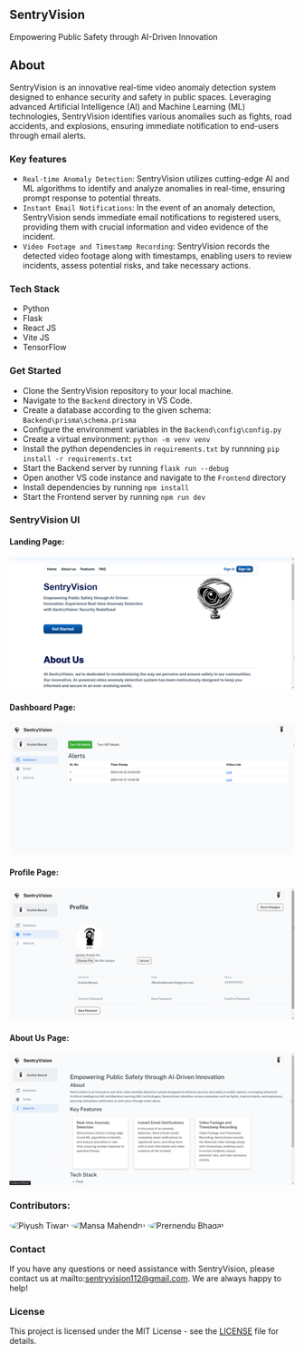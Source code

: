 ## SentryVision
Empowering Public Safety through AI-Driven Innovation

## About
SentryVision is an innovative real-time video anomaly detection system designed to enhance security and safety in public spaces. Leveraging advanced Artificial Intelligence (AI) and Machine Learning (ML) technologies, SentryVision identifies various anomalies such as fights, road accidents, and explosions, ensuring immediate notification to end-users through email alerts.

### Key features
- ```Real-time Anomaly Detection```: SentryVision utilizes cutting-edge AI and ML algorithms to identify and analyze anomalies in real-time, ensuring prompt response to potential threats.
- ```Instant Email Notifications```: In the event of an anomaly detection, SentryVision sends immediate email notifications to registered users, providing them with crucial information and video evidence of the incident.
- ```Video Footage and Timestamp Recording```: SentryVision records the detected video footage along with timestamps, enabling users to review incidents, assess potential risks, and take necessary actions.

### Tech Stack
- Python
- Flask
- React JS
- Vite JS
- TensorFlow

### Get Started
- Clone the SentryVision repository to your local machine.
- Navigate to the ```Backend``` directory in VS Code.
- Create a database according to the given schema: ```Backend\prisma\schema.prisma``` 
- Configure the environment variables in the ```Backend\config\config.py```
- Create a virtual environment: ```python -m venv venv```
- Install the python dependencies in ```requirements.txt``` by runnning ```pip install -r requirements.txt```
- Start the Backend server by running ```flask run --debug```
- Open another VS code instance and navigate to the  ```Frontend``` directory
- Install dependencies by running ```npm install```
- Start the Frontend server by running ```npm run dev```

### SentryVision UI


#### Landing Page:
![preview](Frontend/public/assets/landing.png)

#### Dashboard Page:
![preview](Frontend/public/assets/dashboard.png)

#### Profile Page:
![preview](Frontend/public/assets/profile.png)

#### About Us Page:
![preview](Frontend/public/assets/about.png)

### Contributors:

<a href="https://github.com/Piyush-Raj-Tiwari" title="Piyush-Raj-Tiwari" style="text-decoration: none;">
    <img src="https://github.com/Piyush-Raj-Tiwari.png" width="70px" alt="Piyush Tiwari" style="border-radius: 50%;">
</a>
<a href="https://github.com/Hannah2k23" title="Hannah2k23" style="text-decoration: none;">
    <img src="https://github.com/Hannah2k23.png" width="70px" alt="Mansa Mahendru" style="border-radius: 50%;">
</a>
<a href="https://github.com/bhagat-2306" title="bhagat-2306" style="text-decoration: none;">
    <img src="https://github.com/bhagat-2306.png" width="70px" alt="Prernendu Bhagat" style="border-radius: 50%;">
</a>

### Contact
If you have any questions or need assistance with SentryVision, please contact us at mailto:sentryvision112@gmail.com. We are always happy to help!

### License
This project is licensed under the MIT License - see the [LICENSE](LICENSE) file for details.
